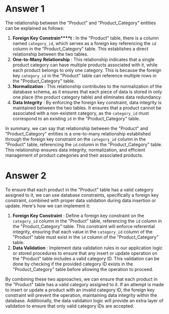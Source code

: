 # Answer 1


The relationship between the "Product" and "Product_Category" entities can be explained as follows:

1. **Foreign Key Constrain****t** : In the "Product" table, there is a column named `category_id`, which serves as a foreign key referencing the `id` column in the "Product_Category" table. This establishes a direct relationship between the two tables.
2. **One-to-Many Relationship** : This relationship indicates that a single product category can have multiple products associated with it, while each product belongs to only one category. This is because the foreign key `category_id` in the "Product" table can reference multiple rows in the "Product_Category" table.
3. **Normalization** : This relationship contributes to the normalization of the database schema, as it ensures that each piece of data is stored in only one place (the product category table) and eliminates data redundancy.
4. **Data Integrity** : By enforcing the foreign key constraint, data integrity is maintained between the two tables. It ensures that a product cannot be associated with a non-existent category, as the `category_id` must correspond to an existing `id` in the "Product_Category" table.

In summary, we can say that relationship between the "Product" and "Product_Category" entities is a one-to-many relationship established through the foreign key constraint on the `category_id` column in the "Product" table, referencing the `id` column in the "Product_Category" table. This relationship ensures data integrity, normalization, and efficient management of product categories and their associated products.


# Answer 2


To ensure that each product in the "Product" table has a valid category assigned to it, we can use database constraints, specifically a foreign key constraint, combined with proper data validation during data insertion or update. Here's how we can implement it:

1. **Foreign Key Constraint** : Define a foreign key constraint on the `category_id` column in the "Product" table, referencing the `id` column in the "Product_Category" table. This constraint will enforce referential integrity, ensuring that each value in the `category_id` column of the "Product" table must exist in the `id` column of the "Product_Category" table.
2. **Data Validation** : Implement data validation rules in our application logic or stored procedures to ensure that any insert or update operation on the "Product" table includes a valid category ID. This validation can be done by checking if the provided category ID exists in the "Product_Category" table before allowing the operation to proceed.

By combining these two approaches, we can ensure that each product in the "Product" table has a valid category assigned to it. If an attempt is made to insert or update a product with an invalid category ID, the foreign key constraint will prevent the operation, maintaining data integrity within the database. Additionally, the data validation logic will provide an extra layer of validation to ensure that only valid category IDs are accepted.
